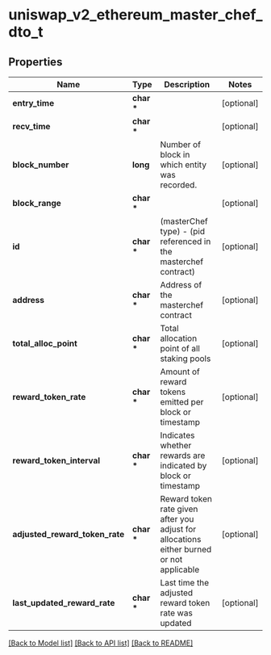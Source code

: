 # uniswap_v2_ethereum_master_chef_dto_t

## Properties
Name | Type | Description | Notes
------------ | ------------- | ------------- | -------------
**entry_time** | **char \*** |  | [optional] 
**recv_time** | **char \*** |  | [optional] 
**block_number** | **long** | Number of block in which entity was recorded. | [optional] 
**block_range** | **char \*** |  | [optional] 
**id** | **char \*** | (masterChef type) - (pid referenced in the masterchef contract) | [optional] 
**address** | **char \*** | Address of the masterchef contract | [optional] 
**total_alloc_point** | **char \*** | Total allocation point of all staking pools | [optional] 
**reward_token_rate** | **char \*** | Amount of reward tokens emitted per block or timestamp | [optional] 
**reward_token_interval** | **char \*** | Indicates whether rewards are indicated by block or timestamp | [optional] 
**adjusted_reward_token_rate** | **char \*** | Reward token rate given after you adjust for allocations either burned or not applicable | [optional] 
**last_updated_reward_rate** | **char \*** | Last time the adjusted reward token rate was updated | [optional] 

[[Back to Model list]](../README.md#documentation-for-models) [[Back to API list]](../README.md#documentation-for-api-endpoints) [[Back to README]](../README.md)


